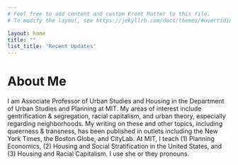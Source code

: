 ```yaml
---
# Feel free to add content and custom Front Matter to this file.
# To modify the layout, see https://jekyllrb.com/docs/themes/#overriding-theme-defaults

layout: home
title: ""
list_title: 'Recent Updates'
---
```


# About Me
I am Associate Professor of Urban Studies and Housing in the Department of Urban Studies and Planning at MIT. My areas of interest include gentrification & segregation, racial capitalism, and urban theory, especially regarding neighborhoods. My writing on these and other topics, including queerness & transness, has been published in outlets including the New York Times, the Boston Globe, and CityLab. At MIT, I teach (1) Planning Economics, (2) Housing and Social Stratification in the United States, and (3) Housing and Racial Capitalism. I use she or they pronouns.
